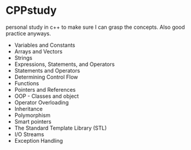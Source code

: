 # CPPstudy

personal study in c++ to make sure I can grasp the concepts. Also good practice anyways.

* Variables and Constants
* Arrays and Vectors
* Strings
* Expressions, Statements, and Operators
* Statements and Operators
* Determining Control Flow
* Functions
* Pointers and References
* OOP - Classes and object
* Operator Overloading
* Inheritance
* Polymorphism
* Smart pointers
* The Standard Template Library (STL)
* I/O Streams
* Exception Handling
